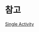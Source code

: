 
# 참고
[Single Activity](https://mymusictaste.github.io/2017/04/15/android-single_activity_architecture.html)
